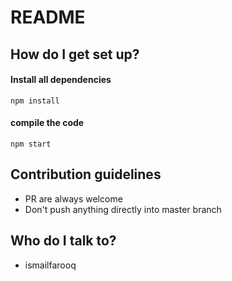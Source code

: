 # README #

## How do I get set up? ##

#### Install all dependencies ####
```npm install```

#### compile the code ####
```npm start```

## Contribution guidelines ##

* PR are always welcome
* Don't push anything directly into master branch

## Who do I talk to? ##

* ismailfarooq
